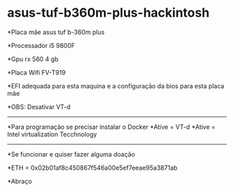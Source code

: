 # asus-tuf-b360m-plus-hackintosh


*Placa mãe asus tuf b-360m plus 

*Processador i5 9800F

*Gpu rx 560 4 gb

*Placa Wifi FV-T919

*EFI adequada para esta maquina e a configuração da bios para esta placa mãe

*OBS: Desativar VT-d

****************************

*Para programação se precisar instalar o Docker 
*Ative = VT-d 
*Ative = Intel virtualization Tecchnology

*****************************
*Se funcionar e quiser fazer alguma doação 


*ETH = 0x02b01af8c450867f546a00e5ef7eeae95a3871ab

*Abraço
